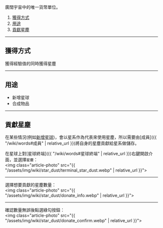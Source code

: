 
廣闊宇宙中的唯一貨幣單位。

<div class="article-content">
<ol>
    <li><a href="#獲得方式">獲得方式</a></li>
    <li><a href="#用途">用途</a></li>
	<li><a href="#貢獻星塵">貢獻星塵</a></li>
</ol>
</div>

---

## 獲得方式

獲得經驗值的同時獲得星塵

---

## 用途

- 新增星球  
- 合成物品

---

## 貢獻星塵

在某些情況(例如[新增星球](/wiki/galaxy-manage-tutorial#新增星球))，會以星系作為代表來使用星塵，所以需要由[成員]({{ "/wiki/words#成員" | relative_url }})將自身的星塵貢獻給星系做儲存。

在星球上對[星球終端]({{ "/wiki/words#星球終端" | relative_url }})右鍵開啟介面，並選擇`星塵`：  
<img class="article-photo" src="{{ "/assets/img/wiki/star_dust/terminal_star_dust.webp" | relative_url }}">

<hr class="sub">

選擇想要貢獻的星塵數量：  
<img class="article-photo" src="{{ "/assets/img/wiki/star_dust/donate_info.webp" | relative_url }}">

<hr class="sub">

確認數量無誤後點選綠勾按鈕：  
<img class="article-photo" src="{{ "/assets/img/wiki/star_dust/donate_confirm.webp" | relative_url }}">

